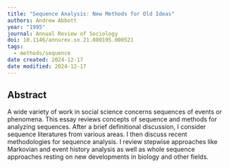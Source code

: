 ```yaml
---
title: "Sequence Analysis: New Methods for Old Ideas"
authors: Andrew Abbott
year: "1995"
journal: Annual Review of Sociology
doi: 10.1146/annurev.so.21.080195.000521
tags:
  - methods/sequence
date created: 2024-12-17
date modified: 2024-12-17
---
```


## Abstract

A wide variety of work in social science concerns sequences of events or phenomena. This essay reviews concepts of sequence and methods for analyzing sequences. After a brief definitional discussion, I consider sequence literatures from various areas. I then discuss recent methodologies for sequence analysis. I review stepwise approaches like Markovian and event history analysis as well as whole sequence approaches resting on new developments in biology and other fields.

